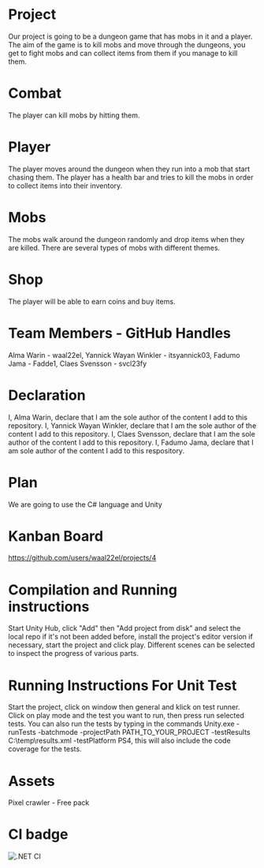 # Project
Our project is going to be a dungeon game that has mobs in it and a player. The aim of the game is to kill mobs and move through the dungeons, you get to fight mobs and can collect items from them if you manage to kill them. 
# Combat 
The player can kill mobs by hitting them. 
# Player
The player moves around the dungeon when they run into a mob that start chasing them. The player has a health bar and tries to kill the mobs in order to collect items into their inventory. 
# Mobs 
The mobs walk around the dungeon randomly and drop items when they are killed. There are several types of mobs with different themes.
# Shop
The player will be able to earn coins and buy items.


# Team Members - GitHub Handles
Alma Warin - waal22el, 
Yannick Wayan Winkler - itsyannick03, 
Fadumo Jama - Fadde1,
Claes Svensson - svcl23fy

# Declaration
I, Alma Warin, declare that I am the sole author of the content I add to this repository.
I, Yannick Wayan Winkler, declare that I am the sole author of the content I add to this repository.
I, Claes Svensson, declare that I am the sole author of the content I add to this repository.
I, Fadumo Jama, declare that I am sole author of the content I add to this respository. 

# Plan
We are going to use the C# language and Unity

# Kanban Board
https://github.com/users/waal22el/projects/4

# Compilation and Running instructions
Start Unity Hub, click "Add" then "Add project from disk" and select the local repo if it's not been added before, install the project's editor version if necessary, start the project and click play. Different scenes can be selected to inspect the progress of various parts.

# Running Instructions For Unit Test
Start the project, click on window then general and klick on test runner. Click on play mode and the test you want to run, then press run selected tests. You can also run the tests by typing in the commands Unity.exe -runTests -batchmode -projectPath PATH_TO_YOUR_PROJECT -testResults C:\temp\results.xml -testPlatform PS4, this will also include the code coverage for the tests. 


# Assets
Pixel crawler - Free pack

# CI badge
![.NET CI](https://github.com/waal22el/Project/actions/workflows/CI.yml/badge.svg)


